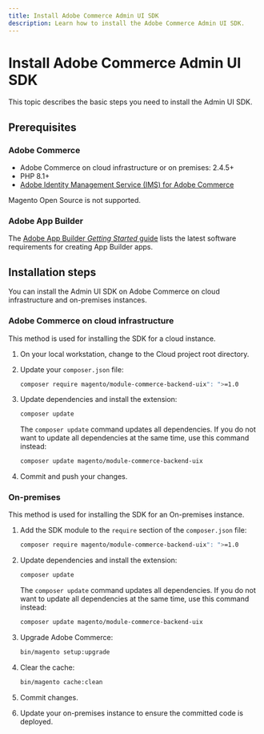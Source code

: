```yaml
---
title: Install Adobe Commerce Admin UI SDK
description: Learn how to install the Adobe Commerce Admin UI SDK.
---
```


# Install Adobe Commerce Admin UI SDK

This topic describes the basic steps you need to install the Admin UI SDK.

## Prerequisites

### Adobe Commerce

* Adobe Commerce on cloud infrastructure or on premises: 2.4.5+
* PHP 8.1+
* [Adobe Identity Management Service (IMS) for Adobe Commerce](https://experienceleague.adobe.com/docs/commerce-admin/start/admin/ims/adobe-ims-integration-overview.html)

<InlineAlert variant="info" slots="text1" />

Magento Open Source is not supported.

### Adobe App Builder

The [Adobe App Builder _Getting Started_ guide](https://developer.adobe.com/app-builder/docs/getting_started/) lists the latest software requirements for creating App Builder apps.

## Installation steps

You can install the Admin UI SDK on Adobe Commerce on cloud infrastructure and on-premises instances.

### Adobe Commerce on cloud infrastructure

This method is used for installing the SDK for a cloud instance.

1. On your local workstation, change to the Cloud project root directory.

1. Update your `composer.json` file:

   ```bash
   composer require magento/module-commerce-backend-uix": ">=1.0
   ```

1. Update dependencies and install the extension:

   ```bash
   composer update
   ```

   The `composer update` command updates all dependencies. If you do not want to update all dependencies at the same time, use this command instead:

   ```bash
   composer update magento/module-commerce-backend-uix
   ```

1. Commit and push your changes.

### On-premises

This method is used for installing the SDK for an On-premises instance.

1. Add the SDK module to the `require` section of the `composer.json` file:

   ```bash
   composer require magento/module-commerce-backend-uix": ">=1.0
   ```

1. Update dependencies and install the extension:

   ```bash
   composer update
   ```

   The `composer update` command updates all dependencies. If you do not want to update all dependencies at the same time, use this command instead:

   ```bash
   composer update magento/module-commerce-backend-uix
   ```

1. Upgrade Adobe Commerce:

   ```bash
   bin/magento setup:upgrade
   ```

1. Clear the cache:

   ```bash
   bin/magento cache:clean
   ```

1. Commit changes.

1. Update your on-premises instance to ensure the committed code is deployed.
